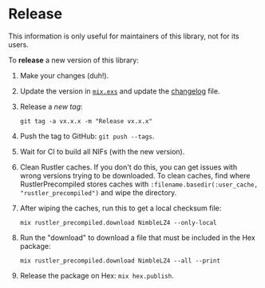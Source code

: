 # Release

This information is only useful for maintainers of this library, not for its
users.

To **release** a new version of this library:

  1. Make your changes (duh!).

  1. Update the version in [`mix.exs`](./mix.exs) and update the
     [changelog](./CHANGELOG.md) file.

  1. Release a *new tag*:

     ```shell
     git tag -a vx.x.x -m "Release vx.x.x"
     ```

  1. Push the tag to GitHub: `git push --tags`.

  1. Wait for CI to build all NIFs (with the new version).

  1. Clean Rustler caches. If you don't do this, you can get issues with wrong
     versions trying to be downloaded. To clean caches, find where RustlerPrecompiled stores caches with `:filename.basedir(:user_cache, "rustler_precompiled")` and wipe the directory.

  1. After wiping the caches, run this to get a local checksum file:

     ```shell
     mix rustler_precompiled.download NimbleLZ4 --only-local
     ```

  1. Run the "download" to download a file that must be included in the Hex
     package:

     ```shell
     mix rustler_precompiled.download NimbleLZ4 --all --print
     ```

  1. Release the package on Hex: `mix hex.publish`.
